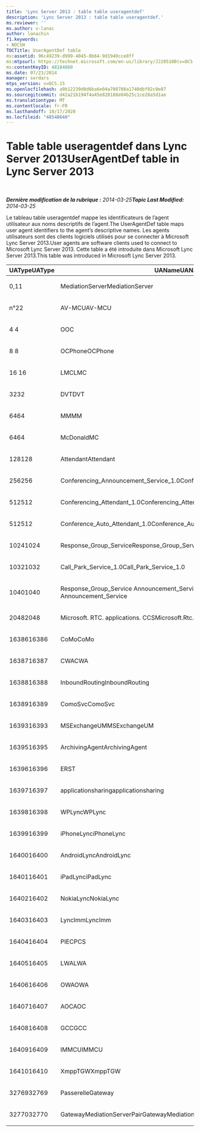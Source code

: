 ```yaml
---
title: 'Lync Server 2013 : table table useragentdef'
description: 'Lync Server 2013 : table table useragentdef.'
ms.reviewer: ''
ms.author: v-lanac
author: lanachin
f1.keywords:
- NOCSH
TOCTitle: UserAgentDef table
ms:assetid: 96c49239-d999-4045-8b64-9d1940cce8ff
ms:mtpsurl: https://technet.microsoft.com/en-us/library/JJ205100(v=OCS.15)
ms:contentKeyID: 48184860
ms.date: 07/23/2014
manager: serdars
mtps_version: v=OCS.15
ms.openlocfilehash: a9b12239d0d6ba6e04a708708a1740dbf02c0e07
ms.sourcegitcommit: d42a21b194f4a45e828188e04b25c1ce28a5d1ae
ms.translationtype: MT
ms.contentlocale: fr-FR
ms.lasthandoff: 10/17/2020
ms.locfileid: "48548640"
---
```

# <a name="useragentdef-table-in-lync-server-2013"></a><span data-ttu-id="5ce24-103">Table table useragentdef dans Lync Server 2013</span><span class="sxs-lookup"><span data-stu-id="5ce24-103">UserAgentDef table in Lync Server 2013</span></span>

<div data-xmlns="http://www.w3.org/1999/xhtml">

<div class="topic" data-xmlns="http://www.w3.org/1999/xhtml" data-msxsl="urn:schemas-microsoft-com:xslt" data-cs="https://msdn.microsoft.com/">

<div data-asp="https://msdn2.microsoft.com/asp">



</div>

<div id="mainSection">

<div id="mainBody">

<span> </span>

<span data-ttu-id="5ce24-104">_**Dernière modification de la rubrique :** 2014-03-25_</span><span class="sxs-lookup"><span data-stu-id="5ce24-104">_**Topic Last Modified:** 2014-03-25_</span></span>

<span data-ttu-id="5ce24-105">Le tableau table useragentdef mappe les identificateurs de l’agent utilisateur aux noms descriptifs de l’agent.</span><span class="sxs-lookup"><span data-stu-id="5ce24-105">The UserAgentDef table maps user agent identifiers to the agent’s descriptive names.</span></span> <span data-ttu-id="5ce24-106">Les agents utilisateurs sont des clients logiciels utilisés pour se connecter à Microsoft Lync Server 2013.</span><span class="sxs-lookup"><span data-stu-id="5ce24-106">User agents are software clients used to connect to Microsoft Lync Server 2013.</span></span> <span data-ttu-id="5ce24-107">Cette table a été introduite dans Microsoft Lync Server 2013.</span><span class="sxs-lookup"><span data-stu-id="5ce24-107">This table was introduced in Microsoft Lync Server 2013.</span></span>


<table>
<colgroup>
<col style="width: 33%" />
<col style="width: 33%" />
<col style="width: 33%" />
</colgroup>
<thead>
<tr class="header">
<th><span data-ttu-id="5ce24-108">UAType</span><span class="sxs-lookup"><span data-stu-id="5ce24-108">UAType</span></span></th>
<th><span data-ttu-id="5ce24-109">UAName</span><span class="sxs-lookup"><span data-stu-id="5ce24-109">UAName</span></span></th>
<th><span data-ttu-id="5ce24-110">UACategory</span><span class="sxs-lookup"><span data-stu-id="5ce24-110">UACategory</span></span></th>
</tr>
</thead>
<tbody>
<tr class="odd">
<td><p><span data-ttu-id="5ce24-111">0,1</span><span class="sxs-lookup"><span data-stu-id="5ce24-111">1</span></span></p></td>
<td><p><span data-ttu-id="5ce24-112">MediationServer</span><span class="sxs-lookup"><span data-stu-id="5ce24-112">MediationServer</span></span></p></td>
<td><p><span data-ttu-id="5ce24-113">MediationServer</span><span class="sxs-lookup"><span data-stu-id="5ce24-113">MediationServer</span></span></p></td>
</tr>
<tr class="even">
<td><p><span data-ttu-id="5ce24-114">n°2</span><span class="sxs-lookup"><span data-stu-id="5ce24-114">2</span></span></p></td>
<td><p><span data-ttu-id="5ce24-115">AV-MCU</span><span class="sxs-lookup"><span data-stu-id="5ce24-115">AV-MCU</span></span></p></td>
<td><p><span data-ttu-id="5ce24-116">AV-MCU</span><span class="sxs-lookup"><span data-stu-id="5ce24-116">AV-MCU</span></span></p></td>
</tr>
<tr class="odd">
<td><p><span data-ttu-id="5ce24-117">4 </span><span class="sxs-lookup"><span data-stu-id="5ce24-117">4</span></span></p></td>
<td><p><span data-ttu-id="5ce24-118">O</span><span class="sxs-lookup"><span data-stu-id="5ce24-118">OC</span></span></p></td>
<td><p><span data-ttu-id="5ce24-119">O</span><span class="sxs-lookup"><span data-stu-id="5ce24-119">OC</span></span></p></td>
</tr>
<tr class="even">
<td><p><span data-ttu-id="5ce24-120">8 </span><span class="sxs-lookup"><span data-stu-id="5ce24-120">8</span></span></p></td>
<td><p><span data-ttu-id="5ce24-121">OCPhone</span><span class="sxs-lookup"><span data-stu-id="5ce24-121">OCPhone</span></span></p></td>
<td><p><span data-ttu-id="5ce24-122">OCPhone</span><span class="sxs-lookup"><span data-stu-id="5ce24-122">OCPhone</span></span></p></td>
</tr>
<tr class="odd">
<td><p><span data-ttu-id="5ce24-123">16 </span><span class="sxs-lookup"><span data-stu-id="5ce24-123">16</span></span></p></td>
<td><p><span data-ttu-id="5ce24-124">LMC</span><span class="sxs-lookup"><span data-stu-id="5ce24-124">LMC</span></span></p></td>
<td><p><span data-ttu-id="5ce24-125">LMC</span><span class="sxs-lookup"><span data-stu-id="5ce24-125">LMC</span></span></p></td>
</tr>
<tr class="even">
<td><p><span data-ttu-id="5ce24-126">32</span><span class="sxs-lookup"><span data-stu-id="5ce24-126">32</span></span></p></td>
<td><p><span data-ttu-id="5ce24-127">DVT</span><span class="sxs-lookup"><span data-stu-id="5ce24-127">DVT</span></span></p></td>
<td><p><span data-ttu-id="5ce24-128">DVT</span><span class="sxs-lookup"><span data-stu-id="5ce24-128">DVT</span></span></p></td>
</tr>
<tr class="odd">
<td><p><span data-ttu-id="5ce24-129">64</span><span class="sxs-lookup"><span data-stu-id="5ce24-129">64</span></span></p></td>
<td><p><span data-ttu-id="5ce24-130">MM</span><span class="sxs-lookup"><span data-stu-id="5ce24-130">MM</span></span></p></td>
<td><p><span data-ttu-id="5ce24-131">MM</span><span class="sxs-lookup"><span data-stu-id="5ce24-131">MM</span></span></p></td>
</tr>
<tr class="even">
<td><p><span data-ttu-id="5ce24-132">64</span><span class="sxs-lookup"><span data-stu-id="5ce24-132">64</span></span></p></td>
<td><p><span data-ttu-id="5ce24-133">McDonald</span><span class="sxs-lookup"><span data-stu-id="5ce24-133">MC</span></span></p></td>
<td><p><span data-ttu-id="5ce24-134">MM</span><span class="sxs-lookup"><span data-stu-id="5ce24-134">MM</span></span></p></td>
</tr>
<tr class="odd">
<td><p><span data-ttu-id="5ce24-135">128</span><span class="sxs-lookup"><span data-stu-id="5ce24-135">128</span></span></p></td>
<td><p><span data-ttu-id="5ce24-136">Attendant</span><span class="sxs-lookup"><span data-stu-id="5ce24-136">Attendant</span></span></p></td>
<td><p><span data-ttu-id="5ce24-137">Attendant</span><span class="sxs-lookup"><span data-stu-id="5ce24-137">Attendant</span></span></p></td>
</tr>
<tr class="even">
<td><p><span data-ttu-id="5ce24-138">256</span><span class="sxs-lookup"><span data-stu-id="5ce24-138">256</span></span></p></td>
<td><p><span data-ttu-id="5ce24-139">Conferencing_Announcement_Service_1.0</span><span class="sxs-lookup"><span data-stu-id="5ce24-139">Conferencing_Announcement_Service_1.0</span></span></p></td>
<td><p><span data-ttu-id="5ce24-140">DÉDIÉ</span><span class="sxs-lookup"><span data-stu-id="5ce24-140">CAS</span></span></p></td>
</tr>
<tr class="odd">
<td><p><span data-ttu-id="5ce24-141">512</span><span class="sxs-lookup"><span data-stu-id="5ce24-141">512</span></span></p></td>
<td><p><span data-ttu-id="5ce24-142">Conferencing_Attendant_1.0</span><span class="sxs-lookup"><span data-stu-id="5ce24-142">Conferencing_Attendant_1.0</span></span></p></td>
<td><p><span data-ttu-id="5ce24-143">CAA</span><span class="sxs-lookup"><span data-stu-id="5ce24-143">CAA</span></span></p></td>
</tr>
<tr class="even">
<td><p><span data-ttu-id="5ce24-144">512</span><span class="sxs-lookup"><span data-stu-id="5ce24-144">512</span></span></p></td>
<td><p><span data-ttu-id="5ce24-145">Conference_Auto_Attendant_1.0</span><span class="sxs-lookup"><span data-stu-id="5ce24-145">Conference_Auto_Attendant_1.0</span></span></p></td>
<td><p><span data-ttu-id="5ce24-146">CAA</span><span class="sxs-lookup"><span data-stu-id="5ce24-146">CAA</span></span></p></td>
</tr>
<tr class="odd">
<td><p><span data-ttu-id="5ce24-147">1024</span><span class="sxs-lookup"><span data-stu-id="5ce24-147">1024</span></span></p></td>
<td><p><span data-ttu-id="5ce24-148">Response_Group_Service</span><span class="sxs-lookup"><span data-stu-id="5ce24-148">Response_Group_Service</span></span></p></td>
<td><p><span data-ttu-id="5ce24-149">ÉCHOUÉ</span><span class="sxs-lookup"><span data-stu-id="5ce24-149">RGS</span></span></p></td>
</tr>
<tr class="even">
<td><p><span data-ttu-id="5ce24-150">1032</span><span class="sxs-lookup"><span data-stu-id="5ce24-150">1032</span></span></p></td>
<td><p><span data-ttu-id="5ce24-151">Call_Park_Service_1.0</span><span class="sxs-lookup"><span data-stu-id="5ce24-151">Call_Park_Service_1.0</span></span></p></td>
<td><p><span data-ttu-id="5ce24-152">CPS</span><span class="sxs-lookup"><span data-stu-id="5ce24-152">CPS</span></span></p></td>
</tr>
<tr class="odd">
<td><p><span data-ttu-id="5ce24-153">1040</span><span class="sxs-lookup"><span data-stu-id="5ce24-153">1040</span></span></p></td>
<td><p><span data-ttu-id="5ce24-154">Response_Group_Service Announcement_Service</span><span class="sxs-lookup"><span data-stu-id="5ce24-154">Response_Group_Service Announcement_Service</span></span></p></td>
<td><p><span data-ttu-id="5ce24-155">AS</span><span class="sxs-lookup"><span data-stu-id="5ce24-155">AS</span></span></p></td>
</tr>
<tr class="even">
<td><p><span data-ttu-id="5ce24-156">2048</span><span class="sxs-lookup"><span data-stu-id="5ce24-156">2048</span></span></p></td>
<td><p><span data-ttu-id="5ce24-157">Microsoft. RTC. applications. CCS</span><span class="sxs-lookup"><span data-stu-id="5ce24-157">Microsoft.Rtc.Applications.Ccs</span></span></p></td>
<td><p><span data-ttu-id="5ce24-158">Network</span><span class="sxs-lookup"><span data-stu-id="5ce24-158">CCS</span></span></p></td>
</tr>
<tr class="odd">
<td><p><span data-ttu-id="5ce24-159">16386</span><span class="sxs-lookup"><span data-stu-id="5ce24-159">16386</span></span></p></td>
<td><p><span data-ttu-id="5ce24-160">CoMo</span><span class="sxs-lookup"><span data-stu-id="5ce24-160">CoMo</span></span></p></td>
<td><p><span data-ttu-id="5ce24-161">CoMo</span><span class="sxs-lookup"><span data-stu-id="5ce24-161">CoMo</span></span></p></td>
</tr>
<tr class="even">
<td><p><span data-ttu-id="5ce24-162">16387</span><span class="sxs-lookup"><span data-stu-id="5ce24-162">16387</span></span></p></td>
<td><p><span data-ttu-id="5ce24-163">CWA</span><span class="sxs-lookup"><span data-stu-id="5ce24-163">CWA</span></span></p></td>
<td><p><span data-ttu-id="5ce24-164">CWA</span><span class="sxs-lookup"><span data-stu-id="5ce24-164">CWA</span></span></p></td>
</tr>
<tr class="odd">
<td><p><span data-ttu-id="5ce24-165">16388</span><span class="sxs-lookup"><span data-stu-id="5ce24-165">16388</span></span></p></td>
<td><p><span data-ttu-id="5ce24-166">InboundRouting</span><span class="sxs-lookup"><span data-stu-id="5ce24-166">InboundRouting</span></span></p></td>
<td><p><span data-ttu-id="5ce24-167">InboundRouting</span><span class="sxs-lookup"><span data-stu-id="5ce24-167">InboundRouting</span></span></p></td>
</tr>
<tr class="even">
<td><p><span data-ttu-id="5ce24-168">16389</span><span class="sxs-lookup"><span data-stu-id="5ce24-168">16389</span></span></p></td>
<td><p><span data-ttu-id="5ce24-169">ComoSvc</span><span class="sxs-lookup"><span data-stu-id="5ce24-169">ComoSvc</span></span></p></td>
<td><p><span data-ttu-id="5ce24-170">ComoSvc</span><span class="sxs-lookup"><span data-stu-id="5ce24-170">ComoSvc</span></span></p></td>
</tr>
<tr class="odd">
<td><p><span data-ttu-id="5ce24-171">16393</span><span class="sxs-lookup"><span data-stu-id="5ce24-171">16393</span></span></p></td>
<td><p><span data-ttu-id="5ce24-172">MSExchangeUM</span><span class="sxs-lookup"><span data-stu-id="5ce24-172">MSExchangeUM</span></span></p></td>
<td><p><span data-ttu-id="5ce24-173">ExUM</span><span class="sxs-lookup"><span data-stu-id="5ce24-173">ExUM</span></span></p></td>
</tr>
<tr class="even">
<td><p><span data-ttu-id="5ce24-174">16395</span><span class="sxs-lookup"><span data-stu-id="5ce24-174">16395</span></span></p></td>
<td><p><span data-ttu-id="5ce24-175">ArchivingAgent</span><span class="sxs-lookup"><span data-stu-id="5ce24-175">ArchivingAgent</span></span></p></td>
<td><p><span data-ttu-id="5ce24-176">ARCHAGENT</span><span class="sxs-lookup"><span data-stu-id="5ce24-176">ARCHAGENT</span></span></p></td>
</tr>
<tr class="odd">
<td><p><span data-ttu-id="5ce24-177">16396</span><span class="sxs-lookup"><span data-stu-id="5ce24-177">16396</span></span></p></td>
<td><p><span data-ttu-id="5ce24-178">ER</span><span class="sxs-lookup"><span data-stu-id="5ce24-178">ST</span></span></p></td>
<td><p><span data-ttu-id="5ce24-179">ER</span><span class="sxs-lookup"><span data-stu-id="5ce24-179">ST</span></span></p></td>
</tr>
<tr class="even">
<td><p><span data-ttu-id="5ce24-180">16397</span><span class="sxs-lookup"><span data-stu-id="5ce24-180">16397</span></span></p></td>
<td><p><span data-ttu-id="5ce24-181">applicationsharing</span><span class="sxs-lookup"><span data-stu-id="5ce24-181">applicationsharing</span></span></p></td>
<td><p><span data-ttu-id="5ce24-182">ASMCU</span><span class="sxs-lookup"><span data-stu-id="5ce24-182">ASMCU</span></span></p></td>
</tr>
<tr class="odd">
<td><p><span data-ttu-id="5ce24-183">16398</span><span class="sxs-lookup"><span data-stu-id="5ce24-183">16398</span></span></p></td>
<td><p><span data-ttu-id="5ce24-184">WPLync</span><span class="sxs-lookup"><span data-stu-id="5ce24-184">WPLync</span></span></p></td>
<td><p><span data-ttu-id="5ce24-185">WPLync</span><span class="sxs-lookup"><span data-stu-id="5ce24-185">WPLync</span></span></p></td>
</tr>
<tr class="even">
<td><p><span data-ttu-id="5ce24-186">16399</span><span class="sxs-lookup"><span data-stu-id="5ce24-186">16399</span></span></p></td>
<td><p><span data-ttu-id="5ce24-187">iPhoneLync</span><span class="sxs-lookup"><span data-stu-id="5ce24-187">iPhoneLync</span></span></p></td>
<td><p><span data-ttu-id="5ce24-188">iPhoneLync</span><span class="sxs-lookup"><span data-stu-id="5ce24-188">iPhoneLync</span></span></p></td>
</tr>
<tr class="odd">
<td><p><span data-ttu-id="5ce24-189">16400</span><span class="sxs-lookup"><span data-stu-id="5ce24-189">16400</span></span></p></td>
<td><p><span data-ttu-id="5ce24-190">AndroidLync</span><span class="sxs-lookup"><span data-stu-id="5ce24-190">AndroidLync</span></span></p></td>
<td><p><span data-ttu-id="5ce24-191">AndroidLync</span><span class="sxs-lookup"><span data-stu-id="5ce24-191">AndroidLync</span></span></p></td>
</tr>
<tr class="even">
<td><p><span data-ttu-id="5ce24-192">16401</span><span class="sxs-lookup"><span data-stu-id="5ce24-192">16401</span></span></p></td>
<td><p><span data-ttu-id="5ce24-193">iPadLync</span><span class="sxs-lookup"><span data-stu-id="5ce24-193">iPadLync</span></span></p></td>
<td><p><span data-ttu-id="5ce24-194">iPadLync</span><span class="sxs-lookup"><span data-stu-id="5ce24-194">iPadLync</span></span></p></td>
</tr>
<tr class="odd">
<td><p><span data-ttu-id="5ce24-195">16402</span><span class="sxs-lookup"><span data-stu-id="5ce24-195">16402</span></span></p></td>
<td><p><span data-ttu-id="5ce24-196">NokiaLync</span><span class="sxs-lookup"><span data-stu-id="5ce24-196">NokiaLync</span></span></p></td>
<td><p><span data-ttu-id="5ce24-197">NokiaLync</span><span class="sxs-lookup"><span data-stu-id="5ce24-197">NokiaLync</span></span></p></td>
</tr>
<tr class="even">
<td><p><span data-ttu-id="5ce24-198">16403</span><span class="sxs-lookup"><span data-stu-id="5ce24-198">16403</span></span></p></td>
<td><p><span data-ttu-id="5ce24-199">LyncImm</span><span class="sxs-lookup"><span data-stu-id="5ce24-199">LyncImm</span></span></p></td>
<td><p><span data-ttu-id="5ce24-200">LyncImm</span><span class="sxs-lookup"><span data-stu-id="5ce24-200">LyncImm</span></span></p></td>
</tr>
<tr class="odd">
<td><p><span data-ttu-id="5ce24-201">16404</span><span class="sxs-lookup"><span data-stu-id="5ce24-201">16404</span></span></p></td>
<td><p><span data-ttu-id="5ce24-202">PIEC</span><span class="sxs-lookup"><span data-stu-id="5ce24-202">PCS</span></span></p></td>
<td><p><span data-ttu-id="5ce24-203">PIEC</span><span class="sxs-lookup"><span data-stu-id="5ce24-203">PCS</span></span></p></td>
</tr>
<tr class="even">
<td><p><span data-ttu-id="5ce24-204">16405</span><span class="sxs-lookup"><span data-stu-id="5ce24-204">16405</span></span></p></td>
<td><p><span data-ttu-id="5ce24-205">LWA</span><span class="sxs-lookup"><span data-stu-id="5ce24-205">LWA</span></span></p></td>
<td><p><span data-ttu-id="5ce24-206">LWA</span><span class="sxs-lookup"><span data-stu-id="5ce24-206">LWA</span></span></p></td>
</tr>
<tr class="odd">
<td><p><span data-ttu-id="5ce24-207">16406</span><span class="sxs-lookup"><span data-stu-id="5ce24-207">16406</span></span></p></td>
<td><p><span data-ttu-id="5ce24-208">OWA</span><span class="sxs-lookup"><span data-stu-id="5ce24-208">OWA</span></span></p></td>
<td><p><span data-ttu-id="5ce24-209">OWA</span><span class="sxs-lookup"><span data-stu-id="5ce24-209">OWA</span></span></p></td>
</tr>
<tr class="even">
<td><p><span data-ttu-id="5ce24-210">16407</span><span class="sxs-lookup"><span data-stu-id="5ce24-210">16407</span></span></p></td>
<td><p><span data-ttu-id="5ce24-211">AOC</span><span class="sxs-lookup"><span data-stu-id="5ce24-211">AOC</span></span></p></td>
<td><p><span data-ttu-id="5ce24-212">AOC</span><span class="sxs-lookup"><span data-stu-id="5ce24-212">AOC</span></span></p></td>
</tr>
<tr class="odd">
<td><p><span data-ttu-id="5ce24-213">16408</span><span class="sxs-lookup"><span data-stu-id="5ce24-213">16408</span></span></p></td>
<td><p><span data-ttu-id="5ce24-214">GCC</span><span class="sxs-lookup"><span data-stu-id="5ce24-214">GCC</span></span></p></td>
<td><p><span data-ttu-id="5ce24-215">GCC</span><span class="sxs-lookup"><span data-stu-id="5ce24-215">GCC</span></span></p></td>
</tr>
<tr class="even">
<td><p><span data-ttu-id="5ce24-216">16409</span><span class="sxs-lookup"><span data-stu-id="5ce24-216">16409</span></span></p></td>
<td><p><span data-ttu-id="5ce24-217">IMMCU</span><span class="sxs-lookup"><span data-stu-id="5ce24-217">IMMCU</span></span></p></td>
<td><p><span data-ttu-id="5ce24-218">IMMCU</span><span class="sxs-lookup"><span data-stu-id="5ce24-218">IMMCU</span></span></p></td>
</tr>
<tr class="odd">
<td><p><span data-ttu-id="5ce24-219">16410</span><span class="sxs-lookup"><span data-stu-id="5ce24-219">16410</span></span></p></td>
<td><p><span data-ttu-id="5ce24-220">XmppTGW</span><span class="sxs-lookup"><span data-stu-id="5ce24-220">XmppTGW</span></span></p></td>
<td><p><span data-ttu-id="5ce24-221">XmppGateway</span><span class="sxs-lookup"><span data-stu-id="5ce24-221">XmppGateway</span></span></p></td>
</tr>
<tr class="even">
<td><p><span data-ttu-id="5ce24-222">32769</span><span class="sxs-lookup"><span data-stu-id="5ce24-222">32769</span></span></p></td>
<td><p><span data-ttu-id="5ce24-223">Passerelle</span><span class="sxs-lookup"><span data-stu-id="5ce24-223">Gateway</span></span></p></td>
<td><p><span data-ttu-id="5ce24-224">Passerelle</span><span class="sxs-lookup"><span data-stu-id="5ce24-224">Gateway</span></span></p></td>
</tr>
<tr class="odd">
<td><p><span data-ttu-id="5ce24-225">32770</span><span class="sxs-lookup"><span data-stu-id="5ce24-225">32770</span></span></p></td>
<td><p><span data-ttu-id="5ce24-226">GatewayMediationServerPair</span><span class="sxs-lookup"><span data-stu-id="5ce24-226">GatewayMediationServerPair</span></span></p></td>
<td><p><span data-ttu-id="5ce24-227">GatewayMediationServerPair</span><span class="sxs-lookup"><span data-stu-id="5ce24-227">GatewayMediationServerPair</span></span></p></td>
</tr>
</tbody>
</table>


</div>

<span> </span>

</div>

</div>

</div>

